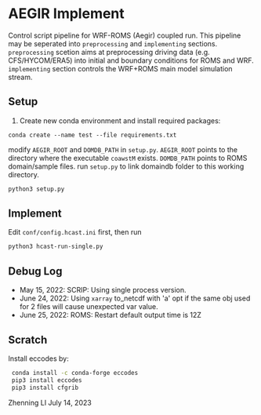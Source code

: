 # AEGIR Implement

Control script pipeline for WRF-ROMS (Aegir) coupled run. This pipeline may be seperated into `preprocessing` and `implementing` sections. 
`preprocessing` scetion aims at preprocessing driving data (e.g. CFS/HYCOM/ERA5) into initial and boundary conditions for ROMS and WRF.
`implementing` section controls the WRF+ROMS main model simulation stream.

## Setup

1. Create new conda environment and install required packages:
```
conda create --name test --file requirements.txt
```

modify `AEGIR_ROOT` and `DOMDB_PATH` in `setup.py`. 
`AEGIR_ROOT` points to the directory where the executable `coawstM` exists. `DOMDB_PATH` points to ROMS domain/sample files.
run `setup.py` to link domaindb folder to this working directory.
```bash
python3 setup.py
```

## Implement
Edit `conf/config.hcast.ini` first, then run 
```bash
python3 hcast-run-single.py
```

## Debug Log
- May 15, 2022: SCRIP: Using single process version. 
- June 24, 2022: Using `xarray` to_netcdf with 'a' opt if the same obj used for 2 files will cause unexpected var value.
- June 25, 2022: ROMS: Restart default output time is 12Z

## Scratch
Install eccodes by:
```bash
 conda install -c conda-forge eccodes
 pip3 install eccodes
 pip3 install cfgrib
```

Zhenning LI
July 14, 2023
